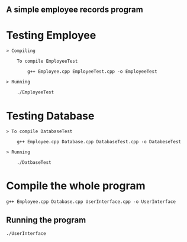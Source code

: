 ## A simple employee records program

# Testing Employee

    > Compiling

        To compile EmployeeTest

            g++ Employee.cpp EmployeeTest.cpp -o EmployeeTest

    > Running

        ./EmployeeTest

# Testing Database

    > To compile DatabaseTest

        g++ Employee.cpp Database.cpp DatabaseTest.cpp -o DatabeseTest

    > Running

        ./DatbaseTest

# Compile the whole program

    g++ Employee.cpp Database.cpp UserInterface.cpp -o UserInterface

## Running the program

    ./UserInterface
